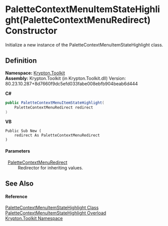 # PaletteContextMenuItemStateHighlight(PaletteContextMenuRedirect) Constructor


Initialize a new instance of the PaletteContextMenuItemStateHighlight class.



## Definition
**Namespace:** <a href="79d2eac2-21f4-54ff-7552-b20c33c30600.md">Krypton.Toolkit</a>  
**Assembly:** Krypton.Toolkit (in Krypton.Toolkit.dll) Version: 80.23.10.287+8d7660f9dc5efd033fabe008ebfb904beab6d444

**C#**
``` C#
public PaletteContextMenuItemStateHighlight(
	PaletteContextMenuRedirect redirect
)
```
**VB**
``` VB
Public Sub New ( 
	redirect As PaletteContextMenuRedirect
)
```



#### Parameters
<dl><dt>  <a href="7f65fbee-ca99-59c2-c5c7-3abcdc21fbf9.md">PaletteContextMenuRedirect</a></dt><dd>Redirector for inheriting values.</dd></dl>

## See Also


#### Reference
<a href="8c6b4bae-44e1-c768-71e8-a2fdcf847b52.md">PaletteContextMenuItemStateHighlight Class</a>  
<a href="c28c60bd-06e0-244d-6aba-91b47d94cc8e.md">PaletteContextMenuItemStateHighlight Overload</a>  
<a href="79d2eac2-21f4-54ff-7552-b20c33c30600.md">Krypton.Toolkit Namespace</a>  
